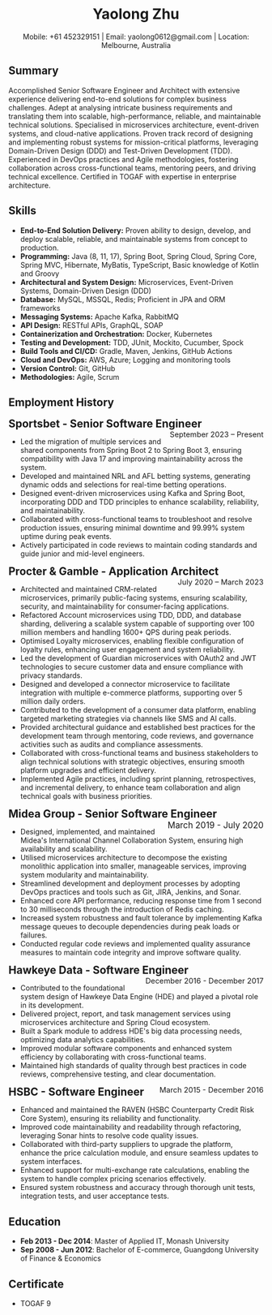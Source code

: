 <div style="text-align: center;">
  <h1>Yaolong Zhu</h1>
  Mobile: +61 452329151 | Email: yaolong0612@gmail.com | Location: Melbourne, Australia
</div>

## Summary
Accomplished Senior Software Engineer and Architect with extensive experience delivering end-to-end solutions for complex business challenges. Adept at analysing intricate business requirements and translating them into scalable, high-performance, reliable, and maintainable technical solutions. Specialised in microservices architecture, event-driven systems, and cloud-native applications. Proven track record of designing and implementing robust systems for mission-critical platforms, leveraging Domain-Driven Design (DDD) and Test-Driven Development (TDD). Experienced in DevOps practices and Agile methodologies, fostering collaboration across cross-functional teams, mentoring peers, and driving technical excellence. Certified in TOGAF with expertise in enterprise architecture.

## Skills
- **End-to-End Solution Delivery:** Proven ability to design, develop, and deploy scalable, reliable, and maintainable systems from concept to production.
- **Programming:** Java (8, 11, 17), Spring Boot, Spring Cloud, Spring Core, Spring MVC, Hibernate, MyBatis, TypeScript, Basic knowledge of Kotlin and Groovy
- **Architectural and System Design:** Microservices, Event-Driven Systems, Domain-Driven Design (DDD)
- **Database:** MySQL, MSSQL, Redis; Proficient in JPA and ORM frameworks
- **Messaging Systems:** Apache Kafka, RabbitMQ
- **API Design:** RESTful APIs, GraphQL, SOAP
- **Containerization and Orchestration:** Docker, Kubernetes
- **Testing and Development:** TDD, JUnit, Mockito, Cucumber, Spock
- **Build Tools and CI/CD:** Gradle, Maven, Jenkins, GitHub Actions
- **Cloud and DevOps:** AWS, Azure; Logging and monitoring tools
- **Version Control:** Git, GitHub
- **Methodologies:** Agile, Scrum

## Employment History

<div style="font-size: 1.5em;">
  <strong>Sportsbet - Senior Software Engineer</strong>
  <span style="font-size: 0.7em; float:right;">September 2023 – Present</span>
</div>

+ Led the migration of multiple services and shared components from Spring Boot 2 to Spring Boot 3, ensuring compatibility with Java 17 and improving maintainability across the system.
+ Developed and maintained NRL and AFL betting systems, generating dynamic odds and selections for real-time betting operations.
+ Designed event-driven microservices using Kafka and Spring Boot, incorporating DDD and TDD principles to enhance scalability, reliability, and maintainability.
+ Collaborated with cross-functional teams to troubleshoot and resolve production issues, ensuring minimal downtime and 99.99% system uptime during peak events.
+ Actively participated in code reviews to maintain coding standards and guide junior and mid-level engineers.

<div style="font-size: 1.5em;">
  <strong>Procter & Gamble - Application Architect</strong>
  <span style="font-size: 0.7em; float:right;">July 2020 – March 2023</span>
</div>

- Architected and maintained CRM-related microservices, primarily public-facing systems, ensuring scalability, security, and maintainability for consumer-facing applications.
- Refactored Account microservices using TDD, DDD, and database sharding, delivering a scalable system capable of supporting over 100 million members and handling 1600+ QPS during peak periods.
- Optimised Loyalty microservices, enabling flexible configuration of loyalty rules, enhancing user engagement and system reliability.
- Led the development of Guardian microservices with OAuth2 and JWT technologies to secure customer data and ensure compliance with privacy standards.
- Designed and developed a connector microservice to facilitate integration with multiple e-commerce platforms, supporting over 5 million daily orders.
- Contributed to the development of a consumer data platform, enabling targeted marketing strategies via channels like SMS and AI calls.
- Provided architectural guidance and established best practices for the development team through mentoring, code reviews, and governance activities such as audits and compliance assessments.
- Collaborated with cross-functional teams and business stakeholders to align technical solutions with strategic objectives, ensuring smooth platform upgrades and efficient delivery.
- Implemented Agile practices, including sprint planning, retrospectives, and incremental delivery, to enhance team collaboration and align technical goals with business priorities.

<div style="font-size: 1.5em;">
  <strong>Midea Group - Senior Software Engineer</strong>
  <span style="font-size: 0.8em; float:right;">March 2019 - July 2020</span>
</div>

- Designed, implemented, and maintained Midea's International Channel Collaboration System, ensuring high availability and scalability.
- Utilised microservices architecture to decompose the existing monolithic application into smaller, manageable services, improving system modularity and maintainability.
- Streamlined development and deployment processes by adopting DevOps practices and tools such as Git, JIRA, Jenkins, and Sonar.
- Enhanced core API performance, reducing response time from 1 second to 30 milliseconds through the introduction of Redis caching.
- Increased system robustness and fault tolerance by implementing Kafka message queues to decouple dependencies during peak loads or failures.
- Conducted regular code reviews and implemented quality assurance measures to maintain code integrity and improve software quality.

<div style="font-size: 1.5em;">
  <strong>Hawkeye Data - Software Engineer</strong>
  <span style="font-size: 0.7em; float:right;">December 2016 - December 2017</span>
</div>

- Contributed to the foundational system design of Hawkeye Data Engine (HDE) and played a pivotal role in its development.
- Delivered project, report, and task management services using microservices architecture and Spring Cloud ecosystem.
- Built a Spark module to address HDE's big data processing needs, optimizing data analytics capabilities.
- Improved modular software components and enhanced system efficiency by collaborating with cross-functional teams.
- Maintained high standards of quality through best practices in code reviews, comprehensive testing, and clear documentation.

<div style="font-size: 1.5em;">
  <strong>HSBC - Software Engineer</strong>
  <span style="font-size: 0.7em; float:right;">March 2015 - December 2016</span>
</div>

- Enhanced and maintained the RAVEN (HSBC Counterparty Credit Risk Core System), ensuring its reliability and functionality.
- Improved code maintainability and readability through refactoring, leveraging Sonar hints to resolve code quality issues.
- Collaborated with third-party suppliers to upgrade the platform, enhance the price calculation module, and ensure seamless updates to system interfaces.
- Enhanced support for multi-exchange rate calculations, enabling the system to handle complex pricing scenarios effectively.
- Ensured system robustness and accuracy through thorough unit tests, integration tests, and user acceptance tests.

## Education
- **Feb 2013 - Dec 2014**: Master of Applied IT, Monash University
- **Sep 2008 - Jun 2012**: Bachelor of E-commerce, Guangdong University of Finance & Economics

## Certificate
- TOGAF 9